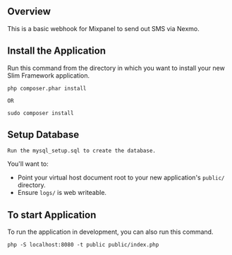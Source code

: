 ## Overview

This is a basic webhook for Mixpanel to send out SMS via Nexmo. 


## Install the Application

Run this command from the directory in which you want to install your new Slim Framework application.

    php composer.phar install

	OR

    sudo composer install


## Setup Database
   
    Run the mysql_setup.sql to create the database.


You'll want to:

* Point your virtual host document root to your new application's `public/` directory.
* Ensure `logs/` is web writeable.


## To start Application

To run the application in development, you can also run this command. 

    php -S localhost:8080 -t public public/index.php
